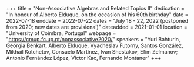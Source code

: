 +++
title = "Non-Associative Algebras and Related Topics II"
dedication = "In honour of Alberto Elduque, on the occasion of his 60th birthday"
date = 2022-07-18
enddate = 2022-07-22
dates = "July 18 - 22, 2022 (postponed from 2020; new dates are provisional)"
dateadded = 2021-01-01
location = "University of Coimbra, Portugal"
webpage = "https://cmup.fc.up.pt/nonassociative2020/"
speakers = "Yuri Bahturin, Georgia Benkart, Alberto Elduque, Vyacheslav Futorny, Santos González, Mikhail Kotchetov, Consuelo Martínez, Ivan Shestakov, Efim Zelmanov; Antonio Fernández López, Victor Kac, Fernando Montaner"
+++
